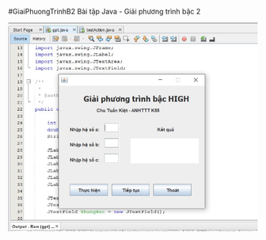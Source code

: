 #GiaiPhuongTrinhB2
Bài tập Java - Giải phương trình bậc 2

![Alt text](./anh.jpg?raw=true "Ảnh minh họa")
